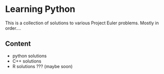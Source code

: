 # Learning Python

This is a collection of solutions to various Project Euler problems. Mostly in order....

## Content
* python solutions
* C++ solutions
* R solutions ??? (maybe soon)
